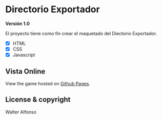 # Directorio Exportador

**Versión 1.0**

El proyecto tiene como fin crear el maquetado del Diectorio Exportador.

- [x] HTML
- [x] CSS
- [x] Javascript

## Vista Online

View the game hosted on [Github Pages](https://walfonso.github.io/directorio/). 


## License & copyright
Walter Alfonso
